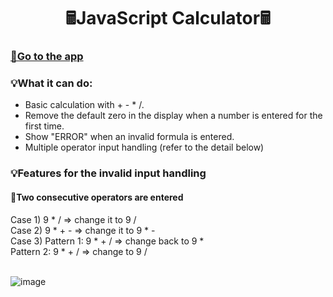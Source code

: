 <h1 align="center">🖩JavaScript Calculator🖩</h1>
<h3><a href="https://yukiramu.github.io/WMAD-JavaScript-Calculator/" target="_blank">🌷Go to the app</a></h3>

<h3 align="left">💡What it can do:</h3>

- Basic calculation with + - * /.  
- Remove the default zero in the display when a number is entered for the first time.
- Show "ERROR" when an invalid formula is entered.
- Multiple operator input handling (refer to the detail below)

<h3 align="left">💡Features for the invalid input handling</h3>
<h4>🎈Two consecutive operators are entered</h4>
Case 1) 9 * / => change it to 9 /<br>
Case 2) 9 * + - => change it to 9 * -<br>
Case 3) Pattern 1: 9 * + / => change back to 9 *<br>
Pattern 2: 9 * + / => change to 9 /<br><br>


![image](https://user-images.githubusercontent.com/76931326/111820268-86a36e80-889e-11eb-83a0-7193e7130b00.png)
